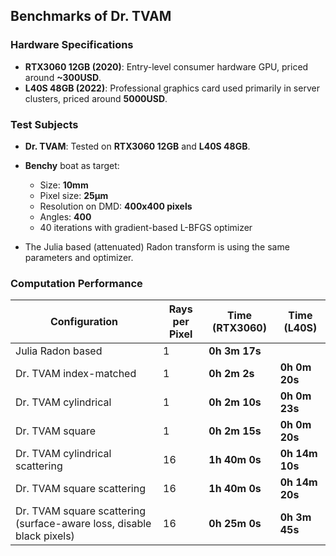 ## Benchmarks of Dr. TVAM

### Hardware Specifications

* **RTX3060 12GB (2020)**: Entry-level consumer hardware GPU, priced around **~300USD**.
* **L40S 48GB (2022)**: Professional graphics card used primarily in server clusters, priced around **5000USD**.

### Test Subjects

* **Dr. TVAM**: Tested on **RTX3060 12GB** and **L40S 48GB**.
* **Benchy** boat as target:
  * Size: **10mm**
  * Pixel size: **25µm**
  * Resolution on DMD: **400x400 pixels**
  * Angles: **400**
  * 40 iterations with gradient-based L-BFGS optimizer

* The Julia based (attenuated) Radon transform is using the same parameters and optimizer.
### Computation Performance

| Configuration | Rays per Pixel |  Time (RTX3060) |  Time (L40S) |
| --- | --- | --- | --- |
| Julia Radon based | 1 | **0h 3m 17s** |  |
| Dr. TVAM index-matched | 1 | **0h 2m 2s** | **0h 0m 20s** |
| Dr. TVAM cylindrical | 1 | **0h 2m 10s** | **0h 0m 23s** |
| Dr. TVAM square | 1 | **0h 2m 15s** | **0h 0m 20s** |
| Dr. TVAM cylindrical scattering | 16 | **1h 40m 0s** | **0h 14m 10s** |
| Dr. TVAM square scattering | 16 | **1h 40m 0s** | **0h 14m 20s** |
| Dr. TVAM square scattering (surface-aware loss, disable black pixels) | 16 | **0h 25m 0s** | **0h 3m 45s** |
